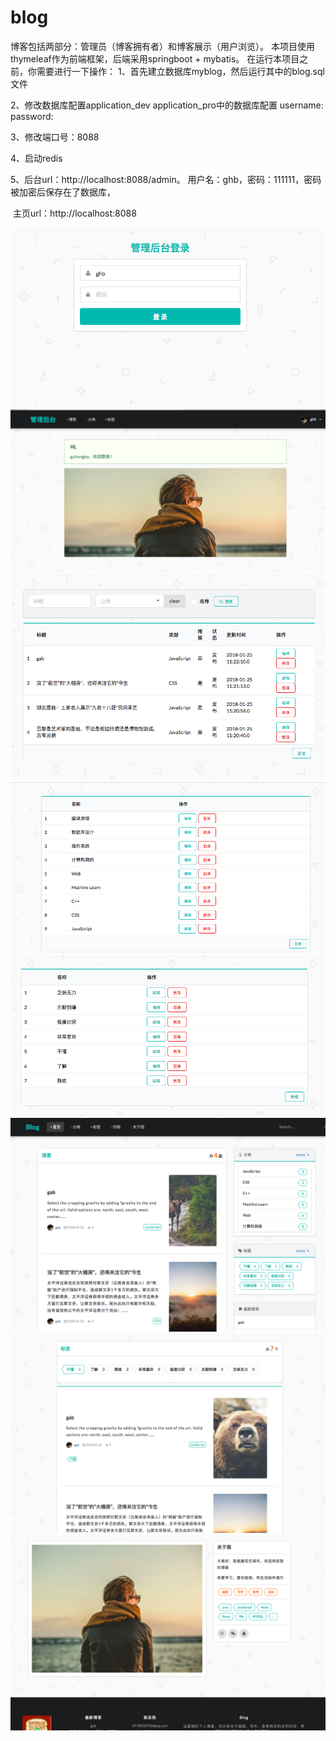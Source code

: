 # blog
博客包括两部分：管理员（博客拥有者）和博客展示（用户浏览）。
本项目使用thymeleaf作为前端框架，后端采用springboot + mybatis。
在运行本项目之前，你需要进行一下操作：
1、首先建立数据库myblog，然后运行其中的blog.sql文件

2、修改数据库配置application_dev application_pro中的数据库配置  username: password: 

3、修改端口号：8088

4、启动redis

5、后台url：http://localhost:8088/admin。 用户名：ghb，密码：111111，密码被加密后保存在了数据库，

  主页url：http://localhost:8088
  
 ![image](https://github.com/GHBghb/blog/blob/master/1.png) 
 ![image](https://github.com/GHBghb/blog/blob/master/2.png) 
 ![image](https://github.com/GHBghb/blog/blob/master/3.png) 
 ![image](https://github.com/GHBghb/blog/blob/master/4.png) 
 ![image](https://github.com/GHBghb/blog/blob/master/5.png) 
 ![image](https://github.com/GHBghb/blog/blob/master/6.png) 
 ![image](https://github.com/GHBghb/blog/blob/master/7.png) 
 ![image](https://github.com/GHBghb/blog/blob/master/8.png) 

